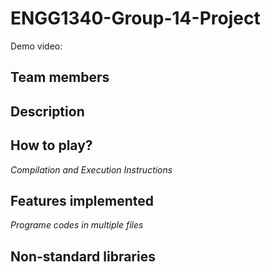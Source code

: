 # ENGG1340-Group-14-Project
Demo video:

## Team members 

## Description

## How to play? 
_Compilation and Execution Instructions_

## Features implemented
_Programe codes in multiple files_

## Non-standard libraries

